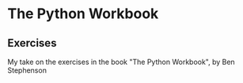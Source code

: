 # The Python Workbook
## Exercises   
   
My take on the exercises in the book "The Python Workbook", by Ben Stephenson  
   
